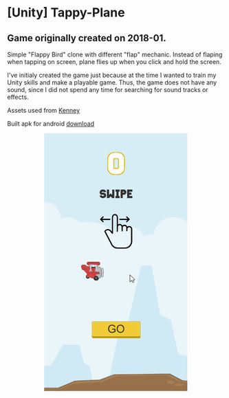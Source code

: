 # [Unity] Tappy-Plane
## Game originally created on 2018-01.
<p>Simple "Flappy Bird" clone with different "flap" mechanic. Instead of flaping when tapping on screen, plane flies up when you click and hold the screen.</p>
<p>I've initialy created the game just because at the time I wanted to train my Unity skills and make a playable game.
Thus, the game does not have any sound, since I did not spend any time for searching for sound tracks or effects.</p>
<p>Assets used from <a href="https://kenney.nl/assets/tappy-plane">Kenney</a></p>
<p>Built apk for android <a href="https://www.dropbox.com/s/kj7yg316lv1aofc/TappyPlane.apk?dl=0">download</a></p>
<p align="center"><img src="TappyPlane.gif"/></p>

